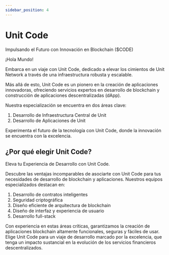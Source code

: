 ```yaml
---
sidebar_position: 4
---
```


# Unit Code

Impulsando el Futuro con Innovación en Blockchain ($CODE)

¡Hola Mundo!

Embarca en un viaje con Unit Code, dedicado a elevar los cimientos de Unit Network a través de una infraestructura robusta y escalable.

Más allá de esto, Unit Code es un pionero en la creación de aplicaciones innovadoras, ofreciendo servicios expertos en desarrollo de blockchain y construcción de aplicaciones descentralizadas (dApp).

Nuestra especialización se encuentra en dos áreas clave:

1. Desarrollo de Infraestructura Central de Unit
2. Desarrollo de Aplicaciones de Unit

Experimenta el futuro de la tecnología con Unit Code, donde la innovación se encuentra con la excelencia.

## ¿Por qué elegir Unit Code?

Eleva tu Experiencia de Desarrollo con Unit Code.

Descubre las ventajas incomparables de asociarte con Unit Code para tus necesidades de desarrollo de blockchain y aplicaciones. Nuestros equipos especializados destacan en:

1. Desarrollo de contratos inteligentes
2. Seguridad criptográfica
3. Diseño eficiente de arquitectura de blockchain
4. Diseño de interfaz y experiencia de usuario
5. Desarrollo full-stack

Con experiencia en estas áreas críticas, garantizamos la creación de aplicaciones blockchain altamente funcionales, seguras y fáciles de usar.
Elige Unit Code para un viaje de desarrollo marcado por la excelencia, que tenga un impacto sustancial en la evolución de los servicios financieros descentralizados.
